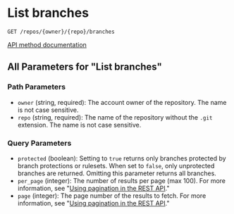 # List branches

`GET /repos/{owner}/{repo}/branches`



[API method documentation](https://docs.github.com/rest/branches/branches#list-branches)

## All Parameters for "List branches"

### Path Parameters

- `owner` (string, required): The account owner of the repository. The name is not case sensitive.
- `repo` (string, required): The name of the repository without the `.git` extension. The name is not case sensitive.
### Query Parameters

- `protected` (boolean): Setting to `true` returns only branches protected by branch protections or rulesets. When set to `false`, only unprotected branches are returned. Omitting this parameter returns all branches.
- `per_page` (integer): The number of results per page (max 100). For more information, see "[Using pagination in the REST API](https://docs.github.com/rest/using-the-rest-api/using-pagination-in-the-rest-api)."
- `page` (integer): The page number of the results to fetch. For more information, see "[Using pagination in the REST API](https://docs.github.com/rest/using-the-rest-api/using-pagination-in-the-rest-api)."